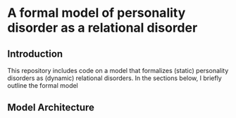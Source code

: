 
# A formal model of personality disorder as a relational disorder

## Introduction
This repository includes code on a model that formalizes (static) personality disorders as (dynamic) relational disorders. In the sections below, I briefly outline the formal model 

## Model Architecture
